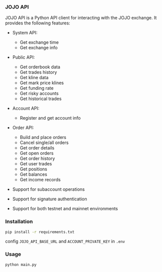 ### JOJO API

JOJO API is a Python API client for interacting with the JOJO exchange. It provides the following features:

- System API:
  - Get exchange time
  - Get exchange info

- Public API:
  - Get orderbook data
  - Get trades history
  - Get kline data
  - Get mark price klines
  - Get funding rate
  - Get risky accounts
  - Get historical trades

- Account API:
  - Register and get account info

- Order API:
  - Build and place orders
  - Cancel single/all orders
  - Get order details
  - Get open orders
  - Get order history
  - Get user trades
  - Get positions
  - Get balances
  - Get income records

- Support for subaccount operations
- Support for signature authentication
- Support for both testnet and mainnet environments

### Installation

```bash
pip install -r requirements.txt
```

config `JOJO_API_BASE_URL` and `ACCOUNT_PRIVATE_KEY` in `.env`

### Usage

```python
python main.py
```
